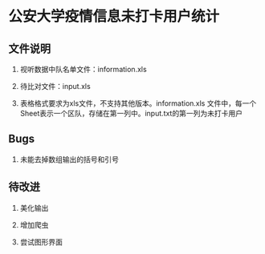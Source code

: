 # 公安大学疫情信息未打卡用户统计

## 文件说明

1. 视听数据中队名单文件：information.xls

2. 待比对文件：input.xls

3. 表格格式要求为xls文件，不支持其他版本。information.xls 文件中，每一个Sheet表示一个区队，存储在第一列中。input.txt的第一列为未打卡用户

## Bugs

1. 未能去掉数组输出的括号和引号

## 待改进

1. 美化输出

2. 增加爬虫

3. 尝试图形界面
